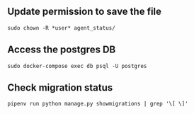 ## Update permission to save the file
`sudo chown -R *user* agent_status/`

## Access the postgres DB
`sudo docker-compose exec db psql -U postgres`

## Check migration status
`pipenv run python manage.py showmigrations | grep '\[ \]'`


